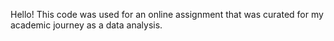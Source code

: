Hello! This code was used for an online assignment that was curated for my academic journey as a data analysis.
